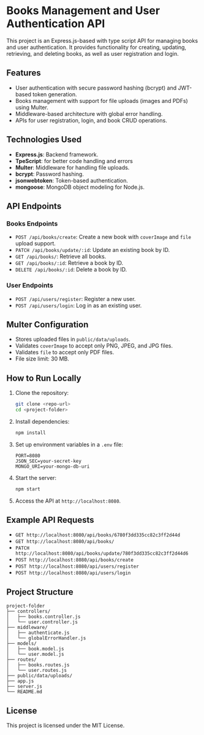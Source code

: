 
# Books Management and User Authentication API

This project is an Express.js-based with type script API for managing books and user authentication. It provides functionality for creating, updating, retrieving, and deleting books, as well as user registration and login.

## Features

- User authentication with secure password hashing (bcrypt) and JWT-based token generation.
- Books management with support for file uploads (images and PDFs) using Multer.
- Middleware-based architecture with global error handling.
- APIs for user registration, login, and book CRUD operations.

## Technologies Used

- **Express.js**: Backend framework.
- **TpeScript**: for better code handling and errors
- **Multer**: Middleware for handling file uploads.
- **bcrypt**: Password hashing.
- **jsonwebtoken**: Token-based authentication.
- **mongoose**: MongoDB object modeling for Node.js.

## API Endpoints

### Books Endpoints
- `POST /api/books/create`: Create a new book with `coverImage` and `file` upload support.
- `PATCH /api/books/update/:id`: Update an existing book by ID.
- `GET /api/books/`: Retrieve all books.
- `GET /api/books/:id`: Retrieve a book by ID.
- `DELETE /api/books/:id`: Delete a book by ID.

### User Endpoints
- `POST /api/users/register`: Register a new user.
- `POST /api/users/login`: Log in as an existing user.

## Multer Configuration

- Stores uploaded files in `public/data/uploads`.
- Validates `coverImage` to accept only PNG, JPEG, and JPG files.
- Validates `file` to accept only PDF files.
- File size limit: 30 MB.

## How to Run Locally

1. Clone the repository:
   ```bash
   git clone <repo-url>
   cd <project-folder>
   ```

2. Install dependencies:
   ```bash
   npm install
   ```

3. Set up environment variables in a `.env` file:
   ```env
   PORT=8080
   JSON_SEC=your-secret-key
   MONGO_URI=your-mongo-db-uri
   ```

4. Start the server:
   ```bash
   npm start
   ```

5. Access the API at `http://localhost:8080`.

## Example API Requests

- `GET http://localhost:8080/api/books/6780f3dd335cc82c3ff2d44d`
- `GET http://localhost:8080/api/books/`
- `PATCH http://localhost:8080/api/books/update/780f3dd335cc82c3ff2d44d6`
- `POST http://localhost:8080/api/books/create`
- `POST http://localhost:8080/api/users/register`
- `POST http://localhost:8080/api/users/login`

## Project Structure

```
project-folder
├── controllers/
│   ├── books.controller.js
│   └── user.controller.js
├── middleware/
│   ├── authenticate.js
│   └── globalErrorHandler.js
├── models/
│   ├── book.model.js
│   └── user.model.js
├── routes/
│   ├── books.routes.js
│   └── user.routes.js
├── public/data/uploads/
├── app.js
├── server.js
└── README.md
```

## License

This project is licensed under the MIT License.
